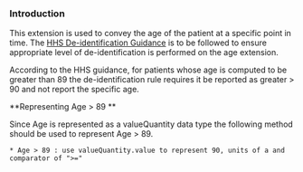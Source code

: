 

### Introduction

This extension is used to convey the age of the patient at a specific point in time. 
The [HHS De-identification Guidance](https://www.hhs.gov/sites/default/files/ocr/privacy/hipaa/understanding/coveredentities/De-identification/hhs_deid_guidance.pdf) is to be followed to ensure appropriate level of de-identification is performed on the age extension.

According to the HHS guidance, for patients whose age is computed to be greater than 89 the de-identification rule requires it be reported as greater > 90 and not report the specific age. 



**Representing Age > 89 **

Since Age is represented as a valueQuantity data type the following method should be used to represent Age > 89. 

	* Age > 89 : use valueQuantity.value to represent 90, units of a and comparator of ">="
	

